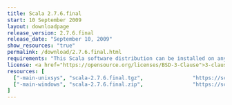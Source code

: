 ```yaml
---
title: Scala 2.7.6.final
start: 10 September 2009
layout: downloadpage
release_version: 2.7.6.final
release_date: "September 10, 2009"
show_resources: "true"
permalink: /download/2.7.6.final.html
requirements: "This Scala software distribution can be installed on any Unix-like or Windows system. It requires the Java runtime version 1.6 or 1.7."
license: <a href="https://opensource.org/licenses/BSD-3-Clause">3-clause BSD license</a>
resources: [
  ["-main-unixsys", "scala-2.7.6.final.tgz",                "https://scala-lang.org/files/archive/scala-2.7.6.final.tgz",                   "Mac OS X, Unix, Cygwin",  "16 MB"],
  ["-main-windows", "scala-2.7.6.final.zip",                "https://scala-lang.org/files/archive/scala-2.7.6.final.zip",                   "Windows",                 "16 MB"]
]
---
```




